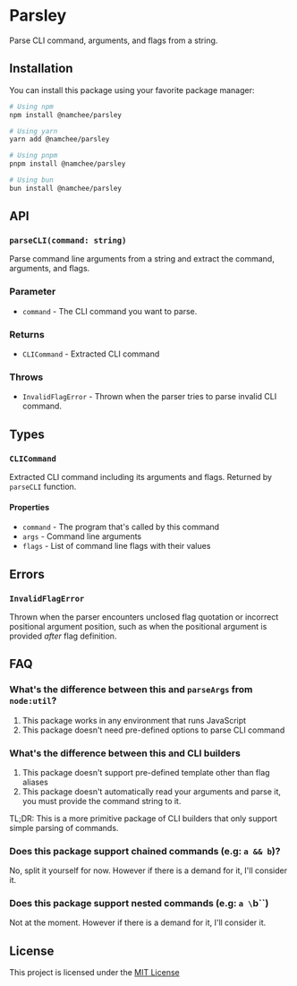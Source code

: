 # Parsley

Parse CLI command, arguments, and flags from a string.

## Installation

You can install this package using your favorite package manager:

```bash
# Using npm
npm install @namchee/parsley

# Using yarn
yarn add @namchee/parsley

# Using pnpm
pnpm install @namchee/parsley

# Using bun
bun install @namchee/parsley
```

## API

### `parseCLI(command: string)`

Parse command line arguments from a string and extract the command, arguments, and flags.

### Parameter

- `command` - The CLI command you want to parse.

### Returns

- `CLICommand` - Extracted CLI command

### Throws

- `InvalidFlagError` - Thrown when the parser tries to parse invalid CLI command.

## Types

### `CLICommand`

Extracted CLI command including its arguments and flags. Returned by `parseCLI` function.

#### Properties

- `command` - The program that's called by this command
- `args` - Command line arguments
- `flags` - List of command line flags with their values

## Errors

### `InvalidFlagError`

Thrown when the parser encounters unclosed flag quotation or incorrect positional argument position, such as when the positional argument is provided *after* flag definition.

## FAQ

### What's the difference between this and `parseArgs` from `node:util`?

1. This package works in any environment that runs JavaScript
2. This package doesn't need pre-defined options to parse CLI command

### What's the difference between this and CLI builders

1. This package doesn't support pre-defined template other than flag aliases
2. This package doesn't automatically read your arguments and parse it, you must provide the command string to it.

TL;DR: This is a more primitive package of CLI builders that only support simple parsing of commands.

### Does this package support chained commands (e.g: `a && b`)?

No, split it yourself for now. However if there is a demand for it, I'll consider it.

### Does this package support nested commands (e.g: `a \`b\``)

Not at the moment. However if there is a demand for it, I'll consider it.

## License

This project is licensed under the [MIT License](./LICENSE)
